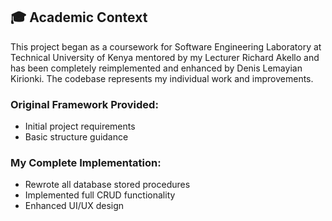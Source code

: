## 🎓 Academic Context

This project began as a coursework for Software Engineering Laboratory at Technical University of Kenya mentored by my Lecturer Richard Akello and has been completely 
reimplemented and enhanced by Denis Lemayian Kirionki. The codebase represents 
my individual work and improvements.

### Original Framework Provided:
- Initial project requirements
- Basic structure guidance

### My Complete Implementation:
- Rewrote all database stored procedures
- Implemented full CRUD functionality  
- Enhanced UI/UX design

